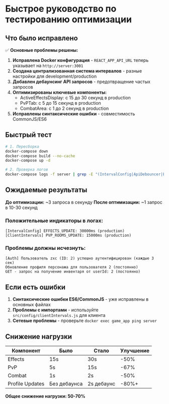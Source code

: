 # Быстрое руководство по тестированию оптимизации

## Что было исправлено

✅ **Основные проблемы решены:**

1. **Исправлена Docker конфигурация** - `REACT_APP_API_URL` теперь указывает на `http://server:3001`
2. **Создана централизованная система интервалов** - разные настройки для development/production
3. **Добавлен дебаунсинг API запросов** - предотвращение частых запросов
4. **Оптимизированы ключевые компоненты:**
   - ActiveEffectsDisplay: с 15 до 30 секунд в production
   - PvPTab: с 5 до 15 секунд в production  
   - CombatArea: с 1 до 2 секунд в production
5. **Исправлены синтаксические ошибки** - совместимость CommonJS/ES6

## Быстрый тест

```bash
# 1. Пересборка
docker-compose down
docker-compose build --no-cache
docker-compose up -d

# 2. Проверка логов
docker-compose logs -f server | grep -E "(IntervalConfig|ApiDebouncer|ERROR)"
```

## Ожидаемые результаты

**До оптимизации:** ~3 запроса в секунду
**После оптимизации:** ~1 запрос в 10-30 секунд

### Положительные индикаторы в логах:
```
[IntervalConfig] EFFECTS_UPDATE: 30000ms (production)
[ClientIntervals] PVP_ROOMS_UPDATE: 15000ms (production)
```

### Проблемы должны исчезнуть:
```
[Auth] Пользователь zxc (ID: 2) успешно аутентифицирован (каждые 3 сек)
Обновление профиля персонажа для пользователя 2 (постоянно)
GET - запрос на получение инвентаря от userId: 2 (постоянно)
```

## Если есть ошибки

1. **Синтаксические ошибки ES6/CommonJS** - уже исправлены в основных файлах
2. **Проблемы с импортами** - используйте `src/config/clientIntervals.js` для клиента
3. **Сетевые проблемы** - проверьте `docker exec game_app ping server`

## Снижение нагрузки

| Компонент | Было | Стало | Улучшение |
|-----------|------|-------|-----------|
| Effects | 15s | 30s | -50% |
| PvP | 5s | 15s | -67% |
| Combat | 1s | 2s | -50% |
| Profile Updates | Без дебаунса | 2s дебаунс | -80%+ |

**Общее снижение нагрузки: 50-70%**